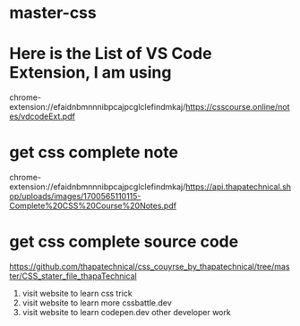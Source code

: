 # master-css

# Here is the List of VS Code Extension, I am using
chrome-extension://efaidnbmnnnibpcajpcglclefindmkaj/https://csscourse.online/notes/vdcodeExt.pdf

# get css complete note
chrome-extension://efaidnbmnnnibpcajpcglclefindmkaj/https://api.thapatechnical.shop/uploads/images/1700565110115-Complete%20CSS%20Course%20Notes.pdf

# get css complete source code
https://github.com/thapatechnical/css_couyrse_by_thapatechnical/tree/master/CSS_stater_file_thapaTechnical




1) visit website to learn css trick
2) visit website to learn more cssbattle.dev
3) visit website to learn codepen.dev other developer work 

